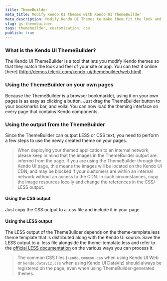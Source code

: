 ```yaml
---
title: ThemeBuilder
meta_title: Modify Kendo UI themes with Kendo UI ThemeBuilder
meta_description: Modify Kendo UI Themes to make them fit the look and feel of your application or website, using the handy ThemeBuilder tool.
slug: gs-themebuilder
tags: themebuilder, customization, css
publish: true
---
```


### What is the Kendo UI ThemeBuilder?

The Kendo UI ThemeBuilder is a tool that lets you modify Kendo themes so that they match the look and feel of your site or app. You can test it online [here] (http://demos.telerik.com/kendo-ui/themebuilder/web.html).

### Using the ThemeBuilder on your own pages

Because the ThemeBuilder is a browser bookmarklet, using it on your own pages is as easy as clicking a button. Just drag the ThemeBuilder button to your bookmarks bar, and voila! You can now load the theming interface on every page that contains Kendo components.

### Using the output from the ThemeBuilder

Since the ThemeBuilder can output LESS or CSS text, you need to perform a few steps to use the newly created theme on your pages.

> When deploying your themed application to an internal network, please keep in mind that the images in the ThemeBuilder output are inferred from the page. If you are using the ThemeBuilder through the Kendo UI page, this means the images will be located on the Kendo UI CDN, and may be blocked if your customers are within an internal network without an access to the CDN. In such circumstances, copy the image resources locally and change the references in the CSS/ LESS output.

#### Using the CSS output

Just copy the CSS output to a .css file and include it in your page.

#### Using the LESS output

The LESS output of the ThemeBuilder depends on the theme-template.less theme template that is distributed along with the Kendo UI source. Save the LESS output to a .less file alongside the theme-template.less and refer to the [official LESS documentation](http://lesscss.org/#-client-side-usage) on the various ways you can process it.

> The common CSS files (`kendo.common.css` when using Kendo UI Web or `kendo.dataviz.css` when using Kendo UI DataViz) should always be registered on the page, even when using ThemeBuilder-generated themes.

